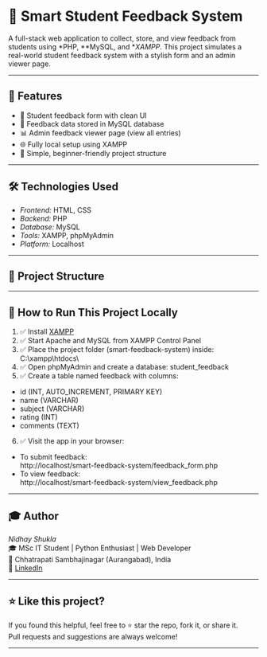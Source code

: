 # 🧠 Smart Student Feedback System

A full-stack web application to collect, store, and view feedback from students using *PHP, **MySQL, and **XAMPP*. This project simulates a real-world student feedback system with a stylish form and an admin viewer page.

---

## 📌 Features

- 🎯 Student feedback form with clean UI
- 💾 Feedback data stored in MySQL database
- 📊 Admin feedback viewer page (view all entries)
- 🌐 Fully local setup using XAMPP
- 🧱 Simple, beginner-friendly project structure

---

## 🛠️ Technologies Used

- *Frontend:* HTML, CSS
- *Backend:* PHP
- *Database:* MySQL
- *Tools:* XAMPP, phpMyAdmin
- *Platform:* Localhost

---

## 📂 Project Structure
---

## 🚀 How to Run This Project Locally

1. ✅ Install [XAMPP](https://www.apachefriends.org/)
2. ✅ Start Apache and MySQL from XAMPP Control Panel
3. ✅ Place the project folder (smart-feedback-system) inside: C:\xampp\htdocs\
4. ✅ Open phpMyAdmin and create a database: student_feedback
5. ✅ Create a table named feedback with columns:
- id (INT, AUTO_INCREMENT, PRIMARY KEY)
- name (VARCHAR)
- subject (VARCHAR)
- rating (INT)
- comments (TEXT)

6. ✅ Visit the app in your browser:
- To submit feedback:  
  http://localhost/smart-feedback-system/feedback_form.php
- To view feedback:  
  http://localhost/smart-feedback-system/view_feedback.php

---

## 🎓 Author

*Nidhay Shukla*  
🎓 MSc IT Student | Python Enthusiast | Web Developer  
📍 Chhatrapati Sambhajinagar (Aurangabad), India  
🔗 [LinkedIn](https://www.linkedin.com/in/nidhay-shukla-4326a0343)

---

## ⭐ Like this project?

If you found this helpful, feel free to ⭐ star the repo, fork it, or share it.  
Pull requests and suggestions are always welcome!

---
